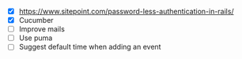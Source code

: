 * [x] https://www.sitepoint.com/password-less-authentication-in-rails/
* [x] Cucumber
* [ ] Improve mails
* [ ] Use puma
* [ ] Suggest default time when adding an event
